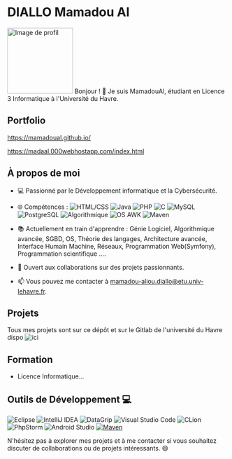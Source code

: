 # DIALLO Mamadou Al
<img src="https://github.com/MamadouAl/MamadouAl/blob/main/public.avif" alt="Image de profil" width="150" height="150"> Bonjour ! 👋 Je suis MamadouAl, étudiant en Licence 3 Informatique à l'Université du Havre.

## Portfolio
https://mamadoual.github.io/

https://madaal.000webhostapp.com/index.html

## À propos de moi

- 💻 Passionné par le Développement informatique et la Cybersécurité.
- 🌐 Compétences : 
![HTML/CSS](https://img.shields.io/badge/HTML%2FCSS-FF5733?logo=html5&logoColor=white)
![Java](https://img.shields.io/badge/Java-007396?logo=java&logoColor=white)
![PHP](https://img.shields.io/badge/PHP-777BB4?logo=php&logoColor=white)
![C](https://img.shields.io/badge/C-A8B9CC?logo=c&logoColor=white)
![MySQL](https://img.shields.io/badge/MySQL-4479A1?logo=mysql&logoColor=white)
![PostgreSQL](https://img.shields.io/badge/PostgreSQL-336791?logo=postgresql&logoColor=white)
![Algorithmique](https://img.shields.io/badge/Algorithmique-4285F4?logo=google%20developers&logoColor=white)
![OS AWK](https://img.shields.io/badge/OS%20AWK-FFBB00?logo=gnu%20awk&logoColor=white)
![Maven](https://img.shields.io/badge/Maven-C71A36?logo=apache%20maven&logoColor=white)

- 📚 Actuellement en train d'apprendre  : Génie Logiciel, Algorithmique avancée, SGBD, OS, Théorie des langages, Architecture avancée, Interface Humain Machine, Réseaux, Programmation Web(Symfony), Programmation scientifique ....
- 🤝 Ouvert aux collaborations sur des projets passionnants.
- 📫 Vous pouvez me contacter à mamadou-aliou.diallo@etu.univ-lehavre.fr.

## Projets
Tous mes projets sont sur ce dépôt et sur le Gitlab de l'université du Havre dispo ![ici](https://www-apps.univ-lehavre.fr/forge/dm213333)
## Formation

- Licence Informatique...

## Outils de Développement 💻

![Eclipse](https://img.shields.io/badge/Eclipse-2C3E50?logo=eclipse&logoColor=white)
![IntelliJ IDEA](https://img.shields.io/badge/IntelliJ%20IDEA-000000?logo=intellij%20idea&logoColor=white)
![DataGrip](https://img.shields.io/badge/DataGrip-000000?logo=datagrip&logoColor=white)
![Visual Studio Code](https://img.shields.io/badge/Visual%20Studio%20Code-007ACC?logo=visual%20studio%20code&logoColor=white)
![CLion](https://img.shields.io/badge/CLion-000000?logo=clion&logoColor=white)
![PhpStorm](https://img.shields.io/badge/PhpStorm-000000?logo=phpstorm&logoColor=white)
![Android Studio](https://img.shields.io/badge/Android%20Studio-3DDC84?logo=android%20studio&logoColor=white)
[![Maven](https://img.shields.io/badge/Maven-C71A36?logo=apache%20maven&logoColor=white)](https://maven.apache.org/)

N'hésitez pas à explorer mes projets et à me contacter si vous souhaitez discuter de collaborations ou de projets intéressants. 😄
